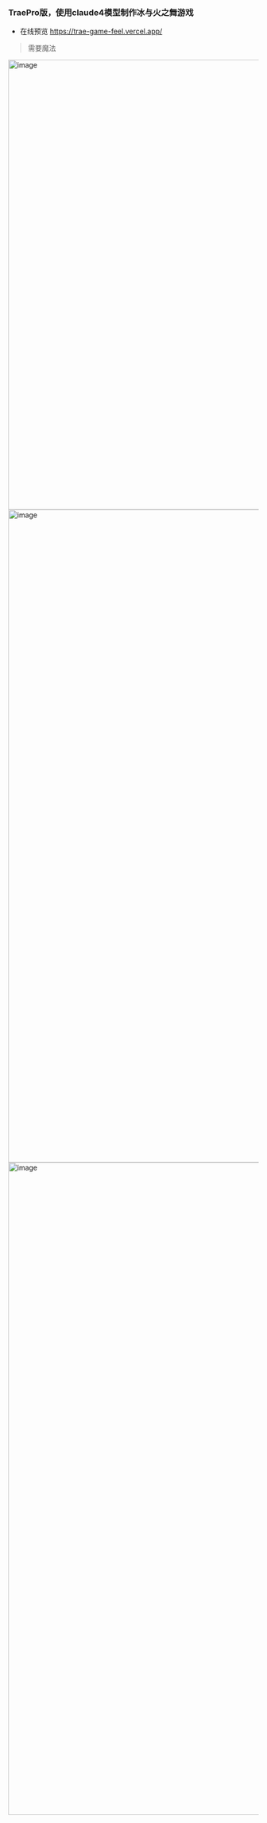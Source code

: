 ### TraePro版，使用claude4模型制作冰与火之舞游戏

* 在线预览
https://trae-game-feel.vercel.app/
> 需要魔法
<img width="1237" height="906" alt="image" src="https://github.com/user-attachments/assets/1ef4a983-b712-4abc-8aa6-0cb0210dd1a8" />

<img width="2552" height="1314" alt="image" src="https://github.com/user-attachments/assets/6ae91e88-c3ec-4ba0-853f-c67d6d1d6f3a" />

<img width="2552" height="1314" alt="image" src="https://github.com/user-attachments/assets/2b3ec22a-dd02-4dbd-af97-080745c04738" />

